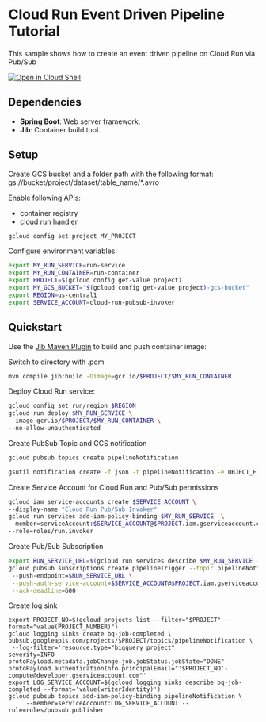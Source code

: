 # Cloud Run Event Driven Pipeline Tutorial

This sample shows how to create an event driven pipeline on Cloud Run via Pub/Sub

[![Open in Cloud Shell](https://gstatic.com/cloudssh/images/open-btn.png)](https://ssh.cloud.google.com/cloudshell/open?cloudshell_git_repo=https://github.com/yrvine-g/bigquery-utils.git&cloudshell_tutorial=tools/cloud_run/event_driven_bq_ingest/README.md)



## Dependencies

* **Spring Boot**: Web server framework.
* **Jib**: Container build tool.

## Setup
Create  GCS bucket and a folder path with the following format:
gs://bucket/project/dataset/table_name/*.avro

Enable following APIs: 
* container registry 
* cloud run handler

```sh
gcloud config set project MY_PROJECT
```

Configure environment variables:

```sh
export MY_RUN_SERVICE=run-service
export MY_RUN_CONTAINER=run-container
export PROJECT=$(gcloud config get-value project)
export MY_GCS_BUCKET="$(gcloud config get-value project)-gcs-bucket"
export REGION=us-central1
export SERVICE_ACCOUNT=cloud-run-pubsub-invoker
```

## Quickstart

Use the [Jib Maven Plugin](https://github.com/GoogleContainerTools/jib/tree/master/jib-maven-plugin) to build and push container image:

Switch to directory with .pom

```sh
mvn compile jib:build -Dimage=gcr.io/$PROJECT/$MY_RUN_CONTAINER
```

Deploy Cloud Run service:
```sh
gcloud config set run/region $REGION
gcloud run deploy $MY_RUN_SERVICE \
--image gcr.io/$PROJECT/$MY_RUN_CONTAINER \
--no-allow-unauthenticated
```


Create PubSub Topic and GCS notification
```sh
gcloud pubsub topics create pipelineNotification

gsutil notification create -f json -t pipelineNotification -e OBJECT_FINALIZE gs://"$MY_GCS_BUCKET"
```


Create Service Account for Cloud Run and Pub/Sub permissions
```sh
gcloud iam service-accounts create $SERVICE_ACCOUNT \
--display-name "Cloud Run Pub/Sub Invoker"
gcloud run services add-iam-policy-binding $MY_RUN_SERVICE  \ 
--member=serviceAccount:$SERVICE_ACCOUNT@$PROJECT.iam.gserviceaccount.com \
--role=roles/run.invoker
```

Create Pub/Sub Subscription
```sh
export RUN_SERVICE_URL=$(gcloud run services describe $MY_RUN_SERVICE --format='value(status.url)')
gcloud pubsub subscriptions create pipelineTrigger --topic pipelineNotification \  
 --push-endpoint=$RUN_SERVICE_URL \
 --push-auth-service-account=$SERVICE_ACCOUNT@$PROJECT.iam.gserviceaccount.com \
 --ack-deadline=600
```


Create log sink
```shell
export PROJECT_NO=$(gcloud projects list --filter="$PROJECT" --format="value(PROJECT_NUMBER)")
gcloud logging sinks create bq-job-completed \
pubsub.googleapis.com/projects/$PROJECT/topics/pipelineNotification \
 --log-filter='resource.type="bigquery_project" 
severity=INFO 
protoPayload.metadata.jobChange.job.jobStatus.jobState="DONE" 
protoPayload.authenticationInfo.principalEmail="'$PROJECT_NO'-compute@developer.gserviceaccount.com"'
export LOG_SERVICE_ACCOUNT=$(gcloud logging sinks describe bq-job-completed --format='value(writerIdentity)')
gcloud pubsub topics add-iam-policy-binding pipelineNotification \
     --member=serviceAccount:LOG_SERVICE_ACCOUNT --role=roles/pubsub.publisher 
```
